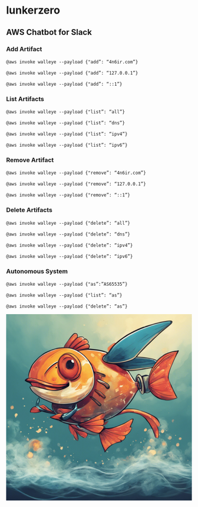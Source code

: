 # lunkerzero

## AWS Chatbot for Slack

### Add Artifact

```
@aws invoke walleye --payload {"add”: “4n6ir.com”}
```

```
@aws invoke walleye --payload {"add”: “127.0.0.1”}
```

```
@aws invoke walleye --payload {"add”: “::1”}
```

### List Artifacts

```
@aws invoke walleye --payload {"list”: “all”}
```

```
@aws invoke walleye --payload {"list”: “dns”}
```

```
@aws invoke walleye --payload {"list”: “ipv4”}
```

```
@aws invoke walleye --payload {"list”: “ipv6”}
```

### Remove Artifact

```
@aws invoke walleye --payload {"remove”: “4n6ir.com”}
```

```
@aws invoke walleye --payload {"remove”: “127.0.0.1”}
```

```
@aws invoke walleye --payload {"remove”: “::1”}
```

### Delete Artifacts

```
@aws invoke walleye --payload {"delete”: “all”}
```

```
@aws invoke walleye --payload {"delete”: “dns”}
```

```
@aws invoke walleye --payload {"delete”: “ipv4”}
```

```
@aws invoke walleye --payload {"delete”: “ipv6”}
```

### Autonomous System

```
@aws invoke walleye --payload {"as”:”AS65535”}
```

```
@aws invoke walleye --payload {"list”: “as”}
```

```
@aws invoke walleye --payload {"delete”: “as”}
```

![Lunker Zero (LZ)](images/lunkerzero.png)

